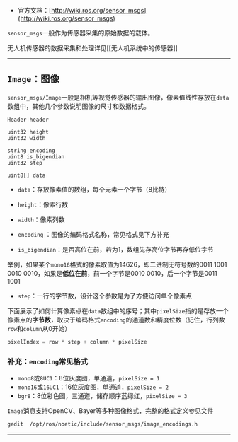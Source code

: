 + 官方文档：[http://wiki.ros.org/sensor_msgs](http://wiki.ros.org/sensor_msgs)

`sensor_msgs`一般作为传感器采集的原始数据的载体。

无人机传感器的数据采集和处理详见[[无人机系统中的传感器]]

---
## `Image`：图像

`sensor_msgs/Image`一般是相机等视觉传感器的输出图像，像素值线性存放在`data`数组中，其他几个参数说明图像的尺寸和数据格式。

```msg
Header header

uint32 height
uint32 width

string encoding
uint8 is_bigendian
uint32 step

uint8[] data
```

+ `data`：存放像素值的数组，每个元素一个字节（8比特）

+ `height`：像素行数
+ `width`：像素列数

+ `encoding` ：图像的编码格式名称，常见格式见下方补充
+ `is_bigendian`：是否高位在前，若为1，数组先存高位字节再存低位字节

举例，如果某个`mono16`格式的像素取值为14626，即二进制无符号数的00‭11 1001 0010 0010，‬如果是**低位在前**，前一个字节是0010 0010，后一个字节是00‭11 1001

+ `step`：一行的字节数，设计这个参数是为了方便访问单个像素点

下面展示了如何计算像素点在`data`数组中的序号；其中`pixelSize`指的是存放一个像素点的**字节数**，取决于编码格式`encoding`的通道数和精度位数（记住，行列数`row`和`column`从0开始）

```cpp
pixelIndex = row * step + column * pixelSize
```

### 补充：`encoding`常见格式

+ `mono8`或`8UC1`：8位灰度图，单通道，`pixelSize = 1`
+ `mono16`或`16UC1`：16位灰度图，单通道，`pixelSize = 2`
+ `bgr8`：8位彩色图，三通道，储存顺序蓝绿红，`pixelSize = 3`

`Image`消息支持OpenCV、Bayer等多种图像格式，完整的格式定义参见文件

```bash
gedit  /opt/ros/noetic/include/sensor_msgs/image_encodings.h
```


---